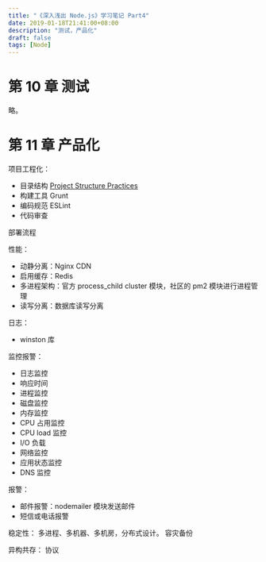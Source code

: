 ```yaml
---
title: "《深入浅出 Node.js》学习笔记 Part4"
date: 2019-01-18T21:41:00+08:00
description: "测试，产品化"
draft: false
tags: [Node]
---
```


# 第 10 章 测试

略。

# 第 11 章 产品化

项目工程化：
- 目录结构 [Project Structure Practices](https://github.com/goldbergyoni/nodebestpractices#1-project-structure-practices)
- 构建工具 Grunt
- 编码规范 ESLint
- 代码审查
  
部署流程

性能：
- 动静分离：Nginx CDN
- 启用缓存：Redis
- 多进程架构：官方 process_child cluster 模块，社区的 pm2 模块进行进程管理
- 读写分离：数据库读写分离
  
日志：
- winston 库

监控报警：
- 日志监控
- 响应时间
- 进程监控
- 磁盘监控
- 内存监控
- CPU 占用监控
- CPU load 监控
- I/O 负载
- 网络监控
- 应用状态监控
- DNS 监控

报警：
- 邮件报警：nodemailer 模块发送邮件
- 短信或电话报警

稳定性：
多进程、多机器、多机房，分布式设计。
容灾备份

异构共存：
协议